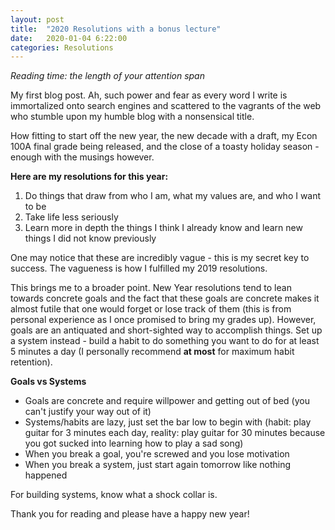 ```yaml
---
layout: post
title:  "2020 Resolutions with a bonus lecture"
date:   2020-01-04 6:22:00
categories: Resolutions
---
```


_Reading time: the length of your attention span_


My first blog post. Ah, such power and fear as every word I write is immortalized onto search engines and scattered to the vagrants of the web who stumble upon my humble blog with a nonsensical title. 

How fitting to start off the new year, the new decade with a draft, my Econ 100A final grade being released, and the close of a toasty holiday season - enough with the musings however. 

**Here are my resolutions for this year:**
1. Do things that draw from who I am, what my values are, and who I want to be
2. Take life less seriously
3. Learn more in depth the things I think I already know and learn new things I did not know previously

One may notice that these are incredibly vague - this is my secret key to success. The vagueness is how I fulfilled my 2019 resolutions.

This brings me to a broader point. New Year resolutions tend to lean towards concrete goals and the fact that these goals are concrete makes it almost futile that one would forget or lose track of them (this is from personal experience as I once promised to bring my grades up). However, goals are an antiquated and short-sighted way to accomplish things. Set up a system instead - build a habit to do something you want to do for at least 5 minutes a day (I personally recommend **at most** for maximum habit retention). 

**Goals vs Systems**
* Goals are concrete and require willpower and getting out of bed (you can't justify your way out of it)
* Systems/habits are lazy, just set the bar low to begin with (habit: play guitar for 3 minutes each day, reality: play guitar for 30 minutes because you got sucked into learning how to play a sad song)
* When you break a goal, you're screwed and you lose motivation
* When you break a system, just start again tomorrow like nothing happened

For building systems, know what a shock collar is. 

Thank you for reading and please have a happy new year!